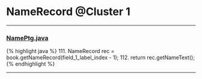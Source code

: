 # NameRecord @Cluster 1

***

### [NamePtg.java](https://searchcode.com/codesearch/view/15642587/)
{% highlight java %}
111. NameRecord rec = book.getNameRecord(field_1_label_index - 1);
112. return rec.getNameText();
{% endhighlight %}

***

